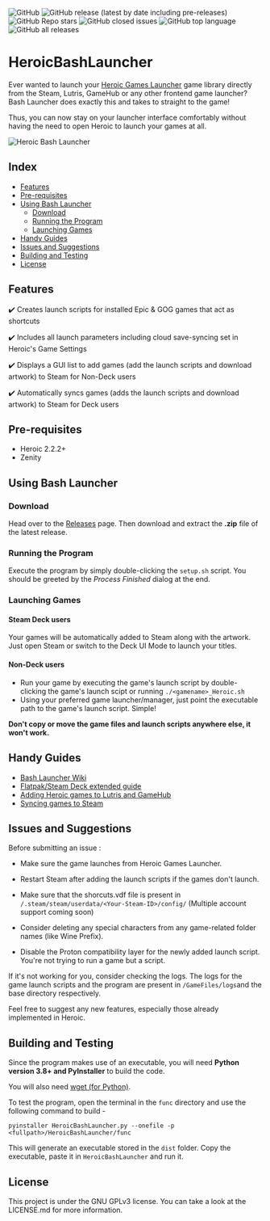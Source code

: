 <img alt="GitHub" src="https://img.shields.io/github/license/redromnon/HeroicBashLauncher?style=for-the-badge">   <img alt="GitHub release (latest by date including pre-releases)" src="https://img.shields.io/github/v/release/redromnon/HeroicBashLauncher?color=blue&include_prereleases&style=for-the-badge">    <img alt="GitHub Repo stars" src="https://img.shields.io/github/stars/redromnon/HeroicBashLauncher?color=yellow&style=for-the-badge">  <img alt="GitHub closed issues" src="https://img.shields.io/github/issues-closed/redromnon/HeroicBashLauncher?color=blueviolet&style=for-the-badge">  <img alt="GitHub top language" src="https://img.shields.io/github/languages/top/redromnon/HeroicBashLauncher?color=green&style=for-the-badge">  <img alt="GitHub all releases" src="https://img.shields.io/github/downloads/redromnon/HeroicBashLauncher/total?color=red&style=for-the-badge">

# HeroicBashLauncher
Ever wanted to launch your [Heroic Games Launcher](https://github.com/Heroic-Games-Launcher/HeroicGamesLauncher) game library directly from the Steam, Lutris, GameHub or any other frontend game launcher? 
Bash Launcher does exactly this and takes to straight to the game!  

Thus, you can now stay on your launcher interface comfortably without having the need to open Heroic to launch your games at all.   

![Heroic Bash Launcher](https://user-images.githubusercontent.com/74495920/142615495-a4e5e811-7ee3-41b8-ae80-d6d008820f2a.png)


## Index

- [Features](#features)
- [Pre-requisites](#pre-requisites)
- [Using Bash Launcher](#using-bash-launcher)
  - [Download](#download)
  - [Running the Program](#running-the-program)
  - [Launching Games](#launching-games)
- [Handy Guides](#handy-guides)
- [Issues and Suggestions](#issues-and-suggestions)
- [Building and Testing](#building-and-testing)
- [License](#license)


## Features

✔️ Creates launch scripts for installed Epic & GOG games that act as shortcuts

✔️ Includes all launch parameters including cloud save-syncing set in Heroic's Game Settings

✔️ Displays a GUI list to add games (add the launch scripts and download artwork) to Steam for Non-Deck users

✔️ Automatically syncs games (adds the launch scripts and download artwork) to Steam for Deck users



## Pre-requisites
- Heroic 2.2.2+
- Zenity


## Using Bash Launcher

### Download
Head over to the [Releases](https://github.com/redromnon/HeroicBashLauncher/releases) page. Then download and extract the **.zip** file of the latest release.

### Running the Program
Execute the program by simply  double-clicking the `setup.sh` script. You should be greeted by the _Process Finished_ dialog at the end.

### Launching Games

#### Steam Deck users
Your games will be automatically added to Steam along with the artwork. Just open Steam or switch to the Deck UI Mode to launch your titles.

#### Non-Deck users
- Run your game by executing the game's launch script by double-clicking the game's launch scipt or running ```./<gamename>_Heroic.sh```
- Using your preferred game launcher/manager, just point the executable path to the game's launch script. Simple!

**Don't copy or move the game files and launch scripts anywhere else, it won't work.** 


## Handy Guides

- [Bash Launcher Wiki](https://github.com/redromnon/HeroicBashLauncher/wiki)
- [Flatpak/Steam Deck extended guide](https://github.com/redromnon/HeroicBashLauncher/wiki/Steam-Deck-(Flatpak)-Guide)
- [Adding Heroic games to Lutris and GameHub](https://github.com/redromnon/HeroicBashLauncher/wiki/Adding-Games-to-Game-Launchers-&-Managers)
- [Syncing games to Steam](https://github.com/Heroic-Games-Launcher/HeroicGamesLauncher/wiki/Adding-Games-to-Steam-on-Linux#adding-your-games-to-steam)


## Issues and Suggestions
Before submitting an issue :

- Make sure the game launches from Heroic Games Launcher.

- Restart Steam after adding the launch scripts if the games don't launch. 

- Make sure that the shorcuts.vdf file is present in `/.steam/steam/userdata/<Your-Steam-ID>/config/` (Multiple account support coming soon)

- Consider deleting any special characters from any game-related folder names (like Wine Prefix).

- Disable the Proton compatibility layer for the newly added launch script. You're not trying to run a game but a script.

If it's not working for you, consider checking the logs. The logs for the game launch scripts and the program are present in `/GameFiles/logs`and the base directory respectively.

Feel free to suggest any new features, especially those already implemented in Heroic. 


## Building and Testing
Since the program makes use of an executable, you will need **Python version 3.8+ and PyInstaller** to build the code.

You will also need [wget (for Python)](https://pypi.org/project/wget/).

To test the program, open the terminal in the `func` directory and use the following command to build -

```
pyinstaller HeroicBashLauncher.py --onefile -p <fullpath>/HeroicBashLauncher/func
```

This will generate an executable stored in the `dist` folder. Copy the executable, paste it in `HeroicBashLauncher` and run it.


## License
This project is under the GNU GPLv3 license. You can take a look at the LICENSE.md for more information.
